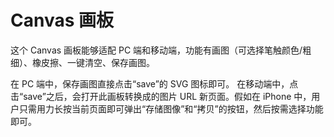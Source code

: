 # Canvas 画板
这个 Canvas 画板能够适配 PC 端和移动端，功能有画图（可选择笔触颜色/粗细）、橡皮擦、一键清空、保存画图。

在 PC 端中，保存画图直接点击“save”的 SVG 图标即可。
在移动端中，点击“save”之后，会打开此画板转换成的图片 URL 新页面。假如在 iPhone 中，用户只需用力长按当前页面即可弹出“存储图像”和“拷贝”的按钮，然后按需选择功能即可。
